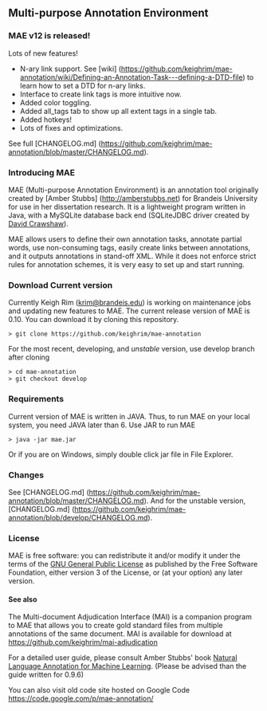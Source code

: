 ## Multi-purpose Annotation Environment

### MAE v12 is released!
Lots of new features!

* N-ary link support. See [wiki] (https://github.com/keighrim/mae-annotation/wiki/Defining-an-Annotation-Task---defining-a-DTD-file) to learn how to set a DTD for n-ary links.
* Interface to create link tags is more intuitive now. 
* Added color toggling.
* Added all_tags tab to show up all extent tags in a single tab.
* Added hotkeys!
* Lots of fixes and optimizations.

See full [CHANGELOG.md] (https://github.com/keighrim/mae-annotation/blob/master/CHANGELOG.md).

### Introducing MAE
MAE (Multi-purpose Annotation Environment) is an annotation tool originally created by [Amber Stubbs] (http://amberstubbs.net) for Brandeis University for use in her dissertation research. It is a lightweight program written in Java, with a MySQLite database back end (SQLiteJDBC driver created by [David Crawshaw](http://www.zentus.com/sqlitejdbc/)).

MAE allows users to define their own annotation tasks, annotate partial words, use non-consuming tags, easily create links between annotations, and it outputs annotations in stand-off XML. While it does not enforce strict rules for annotation schemes, it is very easy to set up and start running.

### Download Current version
Currently Keigh Rim (krim@brandeis.edu) is working on maintenance jobs and updating new features to MAE. The current release version of MAE is 0.10. You can download it by cloning this repository.

    > git clone https://github.com/keighrim/mae-annotation
   
For the most recent, developing, and *unstable* version, use develop branch after cloning
    
    > cd mae-annotation
    > git checkout develop

### Requirements
Current version of MAE is written in JAVA. Thus, to run MAE on your local system, you need JAVA later than 6.
Use JAR to run MAE
    
    > java -jar mae.jar

Or if you are on Windows, simply double click jar file in File Explorer.

### Changes
See [CHANGELOG.md] (https://github.com/keighrim/mae-annotation/blob/master/CHANGELOG.md).
And for the unstable version, [CHANGELOG.md] (https://github.com/keighrim/mae-annotation/blob/develop/CHANGELOG.md).

### License
MAE is free software: you can redistribute it and/or modify it under the terms of the [GNU General Public License](http://www.gnu.org/licenses/gpl.html) as published by the Free Software Foundation, either version 3 of the License, or (at your option) any later version.

#### See also
The Multi-document Adjudication Interface (MAI) is a companion program to MAE that allows you to create gold standard files from multiple annotations of the same document. MAI is available for download at  https://github.com/keighrim/mai-adjudication

For a detailed user guide, please consult Amber Stubbs' book [Natural Language Annotation for Machine Learning](http://www.amazon.com/Natural-Language-Annotation-Machine-Learning/dp/1449306667/). (Please be advised than the guide written for 0.9.6)

You can also visit old code site hosted on Google Code https://code.google.com/p/mae-annotation/

